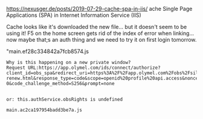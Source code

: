 

https://nexusger.de/posts/2019-07-29-cache-spa-in-iis/
ache Single Page Applications (SPA) in Internet Information Service (IIS)


Cache looks like it's downloaded the new file... but it doesn't seem to be using it!
F5 on the home screen gets rid of the index of error when linking... now maybe that;s an auth thing and we need to try it on first login tomorrow.


<script type="text/javascript" src="runtime.3e9ad080d40319ffaa76.js"></script><script type="text/javascript" src="es2015-polyfills.f5ac0d3ffd2251d6e495.js" nomodule></script><script type="text/javascript" src="polyfills.376ed6d049b86e95fad0.js"></script><script type="text/javascript" src="scripts.bc6022a69becc267e66f.js"></script><script type="text/javascript" 

src="main.ef28c334842a7fcb8574.js"></script></body>
"main.ef28c334842a7fcb8574.js

	Why is this happening on a new private window?
	Request URL:https://app.olymel.com/ids/connect/authorize?client_id=obs_spa&redirect_uri=https%3A%2F%2Fapp.olymel.com%2Fobs%2Fsilent-renew.html&response_type=code&scope=openid%20profile%20api.access&nonce=N0.128381946536492931585680061712&state=15856800617110.116868839144335430.3641862830880346&code_challenge=WtBz8nTDUYjnimyw_EtQ4mH6A13fMHPmBGjHelil0-0&code_challenge_method=S256&prompt=none
	
	
	or: this.authService.obsRights is undefined
	
	main.ac2ca197954badd3be7a.js
	
	
	
  <location path="index.html">
    <system.webServer>
      <httpProtocol>
        <customHeaders>
          <add name="Cache-Control" value="no-cache" />
        </customHeaders>
      </httpProtocol>
    </system.webServer>
  </location>